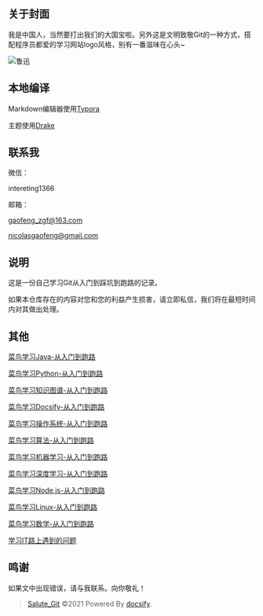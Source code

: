 ## 关于封面

我是中国人，当然要打出我们的大国宝啦。另外这是文明致敬Git的一种方式，搭配程序员都爱的学习网站logo风格，别有一番滋味在心头~

![鲁迅](https://gitee.com/zgf1366/pic_store/raw/master/img/20210105185709.jpeg)

## 本地编译

Markdown编辑器使用[Typora](https://typora.io/)

主题使用[Drake](https://theme.typora.io/theme/Drake/)

## 联系我

微信：

intereting1366

邮箱：

gaofeng_zgf@163.com

nicolasgaofeng@gmail.com



## 说明

这是一份自己学习Git从入门到踩坑到跑路的记录。

如果本仓库存在的内容对您和您的利益产生损害，请立即私信，我们将在最短时间内对其做出处理。

## 其他

[菜鸟学习Java-从入门到跑路](https://github.com/Nicolas-gaofeng/Salute_Java)

[菜鸟学习Python-从入门到跑路](https://github.com/Nicolas-gaofeng/Salute_Python)

[菜鸟学习知识图谱-从入门到跑路](https://github.com/Nicolas-gaofeng/Salute_Knowledge_Graph)

[菜鸟学习Docsify-从入门到跑路](https://github.com/Nicolas-gaofeng/Salute_Docsify)

[菜鸟学习操作系统-从入门到跑路](https://github.com/Nicolas-gaofeng/Salute_Operating_System)

[菜鸟学习算法-从入门到跑路](https://github.com/Nicolas-gaofeng/Salute_Algorithm)

[菜鸟学习机器学习-从入门到跑路](https://github.com/Nicolas-gaofeng/Salute_Machine_Learning)

[菜鸟学习深度学习-从入门到跑路](https://github.com/Nicolas-gaofeng/Salute_Deep_Learning)

[菜鸟学习Node.js-从入门到跑路](https://github.com/Nicolas-gaofeng/Salute_Nodejs)

[菜鸟学习Linux-从入门到跑路](https://github.com/Nicolas-gaofeng/Salute_Linux)

[菜鸟学习数学-从入门到跑路](https://github.com/Nicolas-gaofeng/Salute_Math)

[学习IT路上遇到的问题](https://github.com/Nicolas-gaofeng/Salute_Problem)

## 鸣谢

如果文中出现错误，请与我联系。向你敬礼！



> [Salute_Git](https://github.com/Nicolas-gaofeng/Salute_Git) ©2021 Powered By [docsify](https://github.com/docsifyjs/docsify/).

